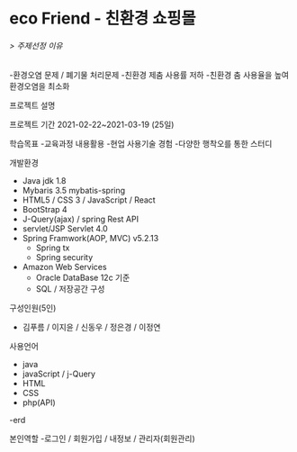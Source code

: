 # eco Friend - 친환경 쇼핑몰 

###### > 주제선정 이유
-환경오염 문제 / 폐기물 처리문제
-친환경 제춤 사용률 저하
-친환경 춤 사용율을 높여 환경오염을 최소화

프로젝트 설명

프로젝트 기간
2021-02-22~2021-03-19 (25일)

학습목표
-교육과정 내용활용
-현업 사용기술 경험
-다양한 행착오를 통한 스터디

개발환경
- Java jdk 1.8
- Mybaris 3.5 mybatis-spring
- HTML5 / CSS 3 / JavaScript / React
- BootStrap 4
- J-Query(ajax) / spring Rest API
- servlet/JSP Servlet 4.0
- Spring Framwork(AOP, MVC) v5.2.13
  - Spring tx
  - Spring security
- Amazon Web Services
  - Oracle DataBase 12c 기준
  - SQL / 저장공간 구성

구성인원(5인)
- 김푸름 / 이지윤 / 신동우 / 정은경 / 이정연

사용언어
- java
- javaScript / j-Query
- HTML
- CSS
- php(API)

-erd




본인역할
-로그인 / 회원가입 / 내정보 / 관리자(회원관리)



